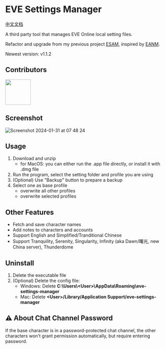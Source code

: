 # EVE Settings Manager

[中文文档](/docs/README_CN.md)

A third party tool that manages EVE Online local setting files.

Refactor and upgrade from my previous project [ESAM](https://github.com/mintnick/ESAM), inspired by [EANM](https://github.com/FontaineRiant/EANM).

Newest version: v1.1.2

## Contributors

<a href="https://github.com/Bombe"> 
    <img src="https://avatars.githubusercontent.com/u/81599?v=4" width="80px" height="80px"/>
</a>

## Screenshot

![Screenshot 2024-01-31 at 07 48 24](https://github.com/mintnick/eve-settings-manager/assets/14357052/291cff8b-4b5b-4ffe-b65a-297afb0768aa)

## Usage

1. Download and unzip
    - for MacOS: you can either run the .app file directly, or install it with .dmg file
2. Run the program, select the setting folder and profile you are using
3. (Optional) Use "Backup" button to prepare a backup
4. Select one as base profile
    - overwrite all other profiles
    - overwrite selected profiles

## Other Features

- Fetch and save character names
- Add notes to characters and accounts
- Support English and Simplified/Tranditional Chinese
- Support Tranquility, Serenity, Singularity, Infinity (aka Dawn/曙光, new China server), Thunderdome

## Uninstall

1. Delete the executable file
2. (Optional) Delete the config file:
    - Windows: Delete **C:\Users\\\<User>\AppData\Roaming\eve-settings-manager**
    - Mac: Delete **\<User>/Library/Application Support/eve-settings-manager**

## :warning: About Chat Channel Password

If the base character is in a password-protected chat channel, the other characters won't grant permission automatically, but require entering password.